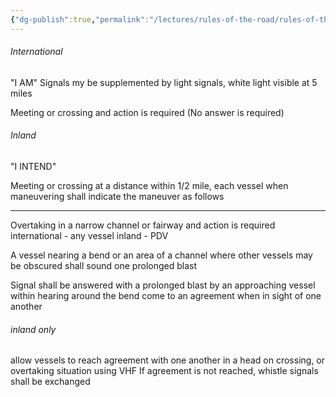 ```yaml
---
{"dg-publish":true,"permalink":"/lectures/rules-of-the-road/rules-of-the-road-index/rule-34-maneuvering-and-warning-signals/","created":"2025-05-29T15:42:05.783-04:00","updated":"2025-05-30T15:12:20.151-04:00"}
---
```


###### International
"I AM"
Signals my be supplemented by light signals, white light visible at 5 miles

Meeting or crossing and action is required (No answer is required)
###### Inland
"I INTEND"

Meeting or crossing at a distance within 1/2 mile, each vessel when maneuvering shall indicate the maneuver as follows
***

Overtaking in a narrow channel or fairway and action is required
international - any vessel
inland - PDV

A vessel nearing a bend or an area of a channel where other vessels may be obscured shall sound one prolonged blast

Signal shall be answered with a prolonged blast by an approaching vessel within hearing around the bend 
come to an agreement when in sight of one another

###### inland only 
allow vessels to reach agreement with one another in a head on crossing, or overtaking situation using VHF
If agreement is not reached, whistle signals shall be exchanged
